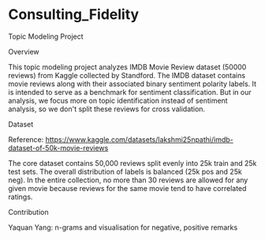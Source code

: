 # Consulting_Fidelity
Topic Modeling Project

Overview

This topic modeling project analyzes IMDB Movie Review dataset (50000 reviews) from Kaggle collected by Standford. The IMDB dataset contains movie reviews along with their associated binary sentiment polarity labels. It is intended to serve as a benchmark for sentiment classification. But in our analysis, we focus more on topic identification instead of sentiment analysis, so we don't split these reviews for cross validation.

Dataset

Reference: https://www.kaggle.com/datasets/lakshmi25npathi/imdb-dataset-of-50k-movie-reviews

The core dataset contains 50,000 reviews split evenly into 25k train and 25k test sets. The overall distribution of labels is balanced (25k pos and 25k neg). In the entire collection, no more than 30 reviews are allowed for any given movie because reviews for the same movie tend to have correlated ratings.

Contribution

Yaquan Yang: n-grams and visualisation for negative, positive remarks












